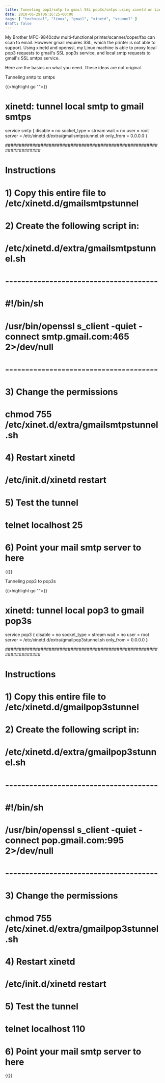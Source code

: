 ```yaml
---
title: Tunneling pop3/smtp to gmail SSL pop3s/smtps using xinetd on Linux
date: 2010-06-29T06:16:25+00:00
tags: [ "technical", "linux", "gmail", "xinetd", "stunnel" ]
draft: false
---
```


My Brother MFC-9840cdw multi-functional printer/scanner/coper/fax can scan to email. However gmail requires SSL, which the printer is not able to support. Using xinetd and openssl, my Linux machine is able to proxy local pop3 requests to gmail's SSL pop3s service, and local smtp requests to gmail's SSL smtps service.

Here are the basics on what you need. These ideas are not original.

Tunneling smtp to smtps

{{<highlight go "">}}
# xinetd: tunnel local smtp to gmail smtps

service smtp
{
  disable = no
  socket_type = stream
  wait = no
  user = root
  server = /etc/xinetd.d/extra/gmailsmtpstunnel.sh
  only_from = 0.0.0.0
}

#####################################################################
# Instructions
#
#
# 1) Copy this entire file to /etc/xinetd.d/gmailsmtpstunnel
#
# 2) Create the following script in:
#      /etc/xinetd.d/extra/gmailsmtpstunnel.sh
# --------------------------------------
# #!/bin/sh
# /usr/bin/openssl s_client -quiet -connect smtp.gmail.com:465 2>/dev/null
# --------------------------------------
# 3) Change the permissions
#     chmod 755 /etc/xinet.d/extra/gmailsmtpstunnel.sh
# 4) Restart xinetd
#      /etc/init.d/xinetd restart
# 5) Test the tunnel
#      telnet localhost 25
# 6) Point your mail smtp server to here

{{</highlight>}}

Tunneling pop3 to pop3s

{{<highlight go "">}}
# xinetd: tunnel local pop3 to gmail pop3s

service pop3
{
  disable = no
  socket_type = stream
  wait = no
  user = root
  server = /etc/xinetd.d/extra/gmailpop3stunnel.sh
  only_from = 0.0.0.0
}

#####################################################################
# Instructions
#
#
# 1) Copy this entire file to /etc/xinetd.d/gmailpop3stunnel
#
# 2) Create the following script in:
#      /etc/xinetd.d/extra/gmailpop3stunnel.sh
# --------------------------------------
# #!/bin/sh
# /usr/bin/openssl s_client -quiet -connect pop.gmail.com:995 2>/dev/null
# --------------------------------------
# 3) Change the permissions
#     chmod 755 /etc/xinet.d/extra/gmailpop3stunnel.sh
# 4) Restart xinetd
#      /etc/init.d/xinetd restart
# 5) Test the tunnel
#      telnet localhost 110
# 6) Point your mail smtp server to here
{{</highlight>}}